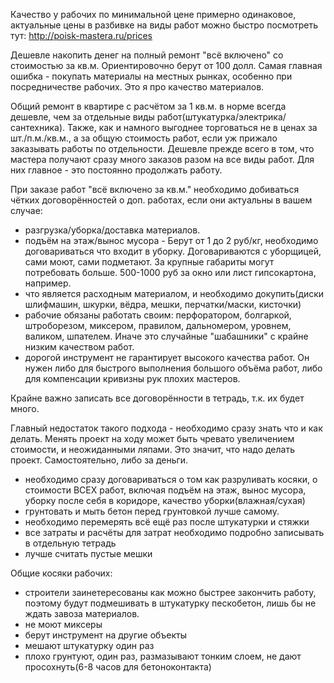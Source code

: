  Качество у рабочих по минимальной цене примерно одинаковое, актуальные цены в разбивке на виды работ можно быстро посмотреть тут:  http://poisk-mastera.ru/prices

Дешевле накопить денег на полный ремонт "всё включено" со стоимостью за кв.м. Ориентировочно берут от 100 долл. Самая главная ошибка - покупать материалы на местных рынках, особенно при посредничестве рабочих. Это я про качество материалов.

Общий ремонт в квартире с расчётом за 1 кв.м. в норме всегда дешевле, чем за отдельные виды работ(штукатурка/электрика/сантехника). Также, как и намного выгоднее торговаться не в ценах за шт./п.м./кв.м., а за общую стоимость работ, если уж прижало заказывать работы по отдельности.
Дешевле прежде всего в том, что мастера получают сразу много заказов разом на все виды работ. Для них главное - это постоянно продолжать работу.

При заказе работ "всё включено за кв.м." необходимо добиваться чётких договорённостей о доп. работах, если они актуальны в вашем случае:
  * разгрузка/уборка/доставка материалов. 
  * подъём на этаж/вынос мусора - Берут от 1 до 2 руб/кг, необходимо договариваться что входит в уборку. Договариваются с уборщицей, сами моют, сами подметают. За крупные габариты могут потребовать больше. 500-1000 руб за окно или лист гипсокартона, например.
  * что является расходным материалом, и необходимо докупить(диски шлифмашин, шкурки, вёдра, мешки, перчатки/маски, кисточки)
  * рабочие обязаны работать своим: перфоратором, болгаркой, штроборезом, миксером, правилом, дальномером, уровнем, валиком, шпателем. Иначе это случайные "шабашники" с крайне низким качеством работ. 
  * дорогой инструмент не гарантирует высокого качества работ. Он нужен либо для быстрого выполнения большого объёма работ, либо для компенсации кривизны рук плохих мастеров.

Крайне важно записать все договорённости в тетрадь, т.к. их будет много.

Главный недостаток такого подхода - необходимо сразу знать что и как делать. Менять проект на ходу может быть чревато увеличением стоимости, и неожиданными ляпами. Это значит, что надо делать проект. Самостоятельно, либо за деньги.

  * необходимо сразу договариваться о том как разруливать косяки, о стоимости ВСЕХ работ, включая подъём на этаж, вынос мусора, уборку после себя в коридоре, качество уборки(влажная/сухая)
  * грунтовать и мыть бетон перед грунтовкой лучше самому.
  * необходимо перемерять всё ещё раз после штукатурки и стяжки
  * все затраты и расчёты для затрат необходимо подробно записывать в отдельную тетрадь
  * лучше считать пустые мешки

Общие косяки рабочих:
  * строители заинетересованы как можно быстрее закончить работу, поэтому будут подмешивать в штукатурку пескобетон, лишь бы не ждать завоза материалов. 
  * не моют миксеры
  * берут инструмент на другие объекты
  * мешают штукатурку один раз
  * плохо грунтуют, один раз, размазывают тонким слоем, не дают просохнуть(6-8 часов для бетоноконтакта)
